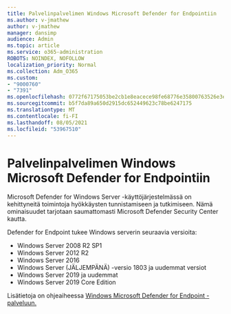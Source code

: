```yaml
---
title: Palvelinpalvelimen Windows Microsoft Defender for Endpointiin
ms.author: v-jmathew
author: v-jmathew
manager: dansimp
audience: Admin
ms.topic: article
ms.service: o365-administration
ROBOTS: NOINDEX, NOFOLLOW
localization_priority: Normal
ms.collection: Adm_O365
ms.custom:
- "9000760"
- "7391"
ms.openlocfilehash: 0772f67175053be2cb1e8eacece98fe68776e35800763526e3e6f4fd5375228c
ms.sourcegitcommit: b5f7da89a650d2915dc652449623c78be6247175
ms.translationtype: MT
ms.contentlocale: fi-FI
ms.lasthandoff: 08/05/2021
ms.locfileid: "53967510"
---
```

# <a name="onboard-a-windows-server-to-microsoft-defender-for-endpoint"></a>Palvelinpalvelimen Windows Microsoft Defender for Endpointiin

Microsoft Defender for Windows Server -käyttöjärjestelmässä on kehittyneitä toimintoja hyökkäysten tunnistamiseen ja tutkimiseen. Nämä ominaisuudet tarjotaan saumattomasti Microsoft Defender Security Center kautta.

Defender for Endpoint tukee Windows serverin seuraavia versioita:

- Windows Server 2008 R2 SP1
- Windows Server 2012 R2
- Windows Server 2016
- Windows Server (JÄLJEMPÄNÄ) -versio 1803 ja uudemmat versiot
- Windows Server 2019 ja uudemmat
- Windows Server 2019 Core Edition

Lisätietoja on ohjeaiheessa [Windows Microsoft Defender for Endpoint -palveluun.](https://go.microsoft.com/fwlink/?linkid=2143627)
